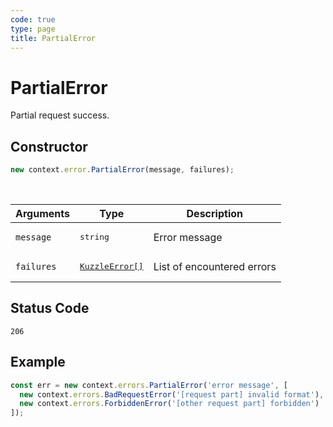 ```yaml
---
code: true
type: page
title: PartialError
---
```


# PartialError



Partial request success.

## Constructor

```js
new context.error.PartialError(message, failures);
```

<br/>

| Arguments  | Type                                                               | Description                |
| ---------- | ------------------------------------------------------------------ | -------------------------- |
| `message`  | <pre>string</pre>                                                  | Error message              |
| `failures` | <pre><a href=/plugins/1/errors/kuzzleerror>KuzzleError[]</a></pre> | List of encountered errors |

## Status Code

`206`

## Example

```js
const err = new context.errors.PartialError('error message', [
  new context.errors.BadRequestError('[request part] invalid format'),
  new context.errors.ForbiddenError('[other request part] forbidden')
]);
```
